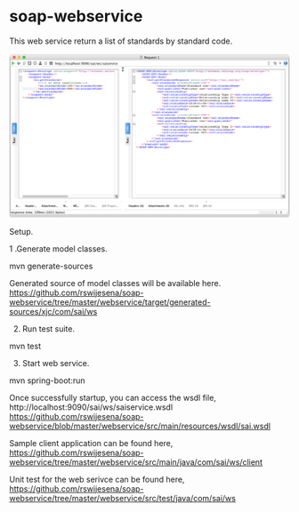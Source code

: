 # soap-webservice

This web service return a list of standards by standard code.

![alt text](https://github.com/rswijesena/soap-webservice/blob/master/webservice/src/main/resources/sample.png)

Setup.

1 .Generate model classes.

mvn generate-sources

Generated source of model classes will be available here. https://github.com/rswijesena/soap-webservice/tree/master/webservice/target/generated-sources/xjc/com/sai/ws

2. Run test suite.

mvn test

3. Start web service.

mvn spring-boot:run

Once successfully startup, you can access the wsdl file, http://localhost:9090/sai/ws/saiservice.wsdl
https://github.com/rswijesena/soap-webservice/blob/master/webservice/src/main/resources/wsdl/sai.wsdl

Sample client application can be found here, https://github.com/rswijesena/soap-webservice/tree/master/webservice/src/main/java/com/sai/ws/client

Unit test for the web serivce can be found here, https://github.com/rswijesena/soap-webservice/tree/master/webservice/src/test/java/com/sai/ws



